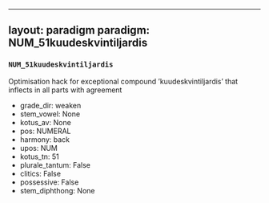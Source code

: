 
---
layout: paradigm
paradigm: NUM_51kuudeskvintiljardis
---
### ` NUM_51kuudeskvintiljardis `

Optimisation hack for exceptional compound ’kuudeskvintiljardis’ that inflects in all parts with agreement
* grade_dir: weaken
* stem_vowel: None
* kotus_av: None
* pos: NUMERAL
* harmony: back
* upos: NUM
* kotus_tn: 51
* plurale_tantum: False
* clitics: False
* possessive: False
* stem_diphthong: None
